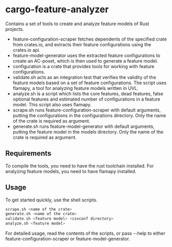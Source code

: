 # cargo-feature-analyzer
Contains a set of tools to create and analyze feature models of Rust projects. 

* feature-configuration-scraper fetches dependents of the specified crate from crates.io, and extracts their feature configurations using the crates.io api.
* feature-model-generator uses the extracted feature configurations to create an AC-poset, which is then used to generate a feature model.
* configuration is a crate that provides tools for working with feature configurations.
* validate.sh acts as an integration test that verifies the validity of the feature models based on a set of feature configurations. The script uses flamapy, a tool for analyzing feature models written in UVL.
* analyze.sh is a script which lists the core features, dead features, false optional features and estimated number of configurations in a feature model. This script also uses flamapy.
* scrape.sh runs feature-configuration-scraper with default arguments, putting the configurations in the configurations directory. Only the name of the crate is required as argument.
* generate.sh runs feature-model-generator with default arguments, putting the feature model in the models directory. Only the name of the crate is required as argument.

## Requirements
To compile the tools, you need to have the rust toolchain installed. For analyzing feature models, you need to have flamapy installed.

## Usage
To get started quickly, use the shell scripts.
```bash
scrape.sh <name of the crate>
generate.sh <name of the crate>
validate.sh <feature model> <csvconf directory>
analyze.sh <feature model>
```

For detailed usage, read the contents of the scripts, or pass --help to either feature-configuration-scraper or feature-model-generator.
